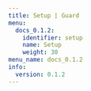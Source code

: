 ```yaml
---
title: Setup | Guard
menu:
  docs_0.1.2:
    identifier: setup
    name: Setup
    weight: 30
menu_name: docs_0.1.2
info:
  version: 0.1.2
---
```


